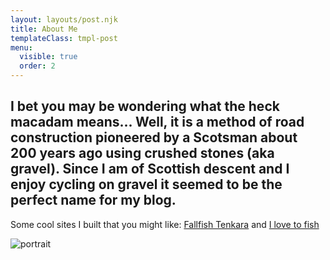 ```yaml
---
layout: layouts/post.njk
title: About Me
templateClass: tmpl-post
menu:
  visible: true
  order: 2
---
```


<h2 class="aboutCenter">I bet you may be wondering what the heck macadam means... Well, it is a method of road construction pioneered by a Scotsman about 200 years ago using crushed stones (aka gravel). Since I am of Scottish descent and I enjoy cycling on gravel it seemed to be the perfect name for my blog.&nbsp;</h2>

<p class="aboutCenter">Some cool sites I built that you might like:&nbsp;<a rel="noreferrer noopener" aria-label="Fallfish Tenkara (opens in a new tab)" href="https://fallfishtenkara.com" target="_blank">Fallfish Tenkara</a>&nbsp;and&nbsp;<a rel="noreferrer noopener" aria-label="I love to fish website (opens in a new tab)" href="https://iloveto.fish" target="_blank">I love to fish</a></p>

<img src="https://macadam-grinding-photos.s3.us-west-2.amazonaws.com/Endurance+Diet/Gravel+Nut-Portrait.jpg" alt="portrait" class="aboutImages" />